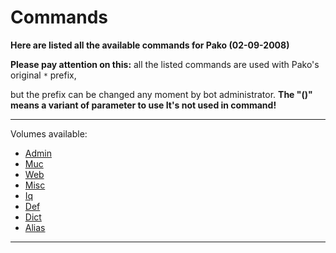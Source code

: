 # Commands #

**Here are listed all the available commands for Pako (02-09-2008)**

**Please pay attention on this:**
all the listed commands are used with Pako's original ` * ` prefix,

but the prefix can be changed any moment by bot administrator.
**The "()" means a variant of parameter to use It's not used in command!**

---


Volumes  available:
  * [Admin](http://code.google.com/p/pako/wiki/admin)
  * [Muc](http://code.google.com/p/pako/wiki/muc)
  * [Web](http://code.google.com/p/pako/wiki/web)
  * [Misc](http://code.google.com/p/pako/wiki/misc)
  * [Iq](http://code.google.com/p/pako/wiki/iq)
  * [Def](http://code.google.com/p/pako/wiki/def)
  * [Dict](http://code.google.com/p/pako/wiki/dict)
  * [Alias](http://code.google.com/p/pako/wiki/alias)

---
